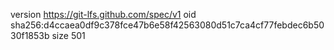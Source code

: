 version https://git-lfs.github.com/spec/v1
oid sha256:d4ccaea0df9c378fce47b6e58f42563080d51c7ca4cf77febdec6b5030f1853b
size 501

